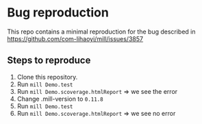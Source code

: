 # Bug reproduction

This repo contains a minimal reproduction for the bug described in https://github.com/com-lihaoyi/mill/issues/3857

## Steps to reproduce

1. Clone this repository.
2. Run `mill Demo.test`
3. Run `mill Demo.scoverage.htmlReport` => we see the error
4. Change .mill-version to `0.11.8`
5. Run `mill Demo.test`
6. Run `mill Demo.scoverage.htmlReport` => we see no error